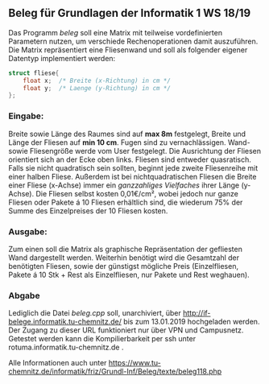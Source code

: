 ## Beleg für Grundlagen der Informatik 1 WS 18/19

Das Programm _beleg_ soll eine Matrix  mit teilweise vordefinierten Parametern nutzen, um verschiede Rechenoperationen damit auszuführen. Die Matrix repräsentiert eine Fliesenwand und soll als folgender eigener Datentyp implementiert werden:

```c++
struct fliese{
    float x;  /* Breite (x-Richtung) in cm */
    float y;  /* Laenge (y-Richtung) in cm */
};
```

### Eingabe:
Breite sowie Länge des Raumes sind auf __max 8m__ festgelegt, Breite und Länge der Fliesen auf __min 10 cm__. Fugen sind zu vernachlässigen. Wand- sowie Fliesengröße werde vom User festgelegt. Die Ausrichtung der Fliesen orientiert sich an der Ecke oben links. Fliesen sind entweder quasratisch. Falls sie nicht quadratisch sein sollten, beginnt jede zweite Fliesenreihe mit einer halben Fliese. Außerdem ist bei nichtquadratischen Fliesen die Breite einer Fliese (x-Achse) immer ein _ganzzahliges Vielfaches_ ihrer Länge (y-Achse).
Die Fliesen selbst kosten 0,01€/cm², wobei jedoch nur ganze Fliesen oder Pakete á 10 Fliesen erhältlich sind, die wiederum 75% der Summe des Einzelpreises der 10 Fliesen kosten.

### Ausgabe:
Zum einen soll die Matrix als graphische Repräsentation der gefliesten Wand dargestellt werden. Weiterhin benötigt wird die Gesamtzahl der benötigten Fliesen, sowie der günstigst mögliche Preis (Einzelfliesen, Pakete á 10 Stk + Rest als Einzelfliesen, nur Pakete und Rest weghauen).

### Abgabe
Lediglich die Datei _beleg.cpp_ soll, unarchiviert, über http://if-belege.informatik.tu-chemnitz.de/ bis zum 13.01.2019 hochgeladen werden. Der Zugang zu dieser URL funktioniert nur über VPN und Campusnetz. Getestet werden kann die Kompilierbarkeit per ssh unter rotuma.informatik.tu-chemnitz.de .

Alle Informationen auch unter https://www.tu-chemnitz.de/informatik/friz/Grundl-Inf/Beleg/texte/beleg118.php